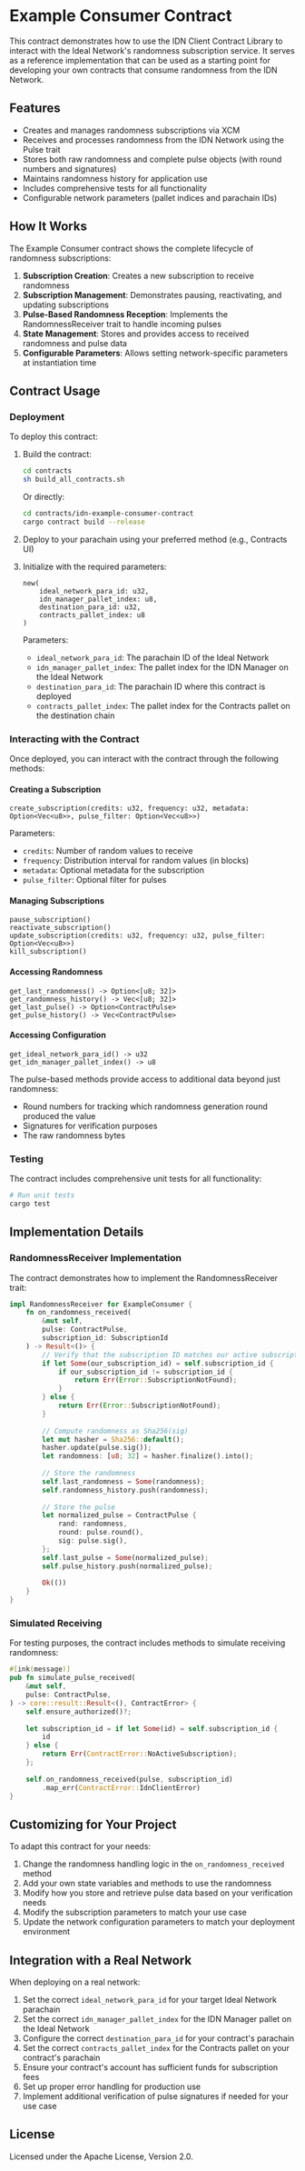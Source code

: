 # Example Consumer Contract

This contract demonstrates how to use the IDN Client Contract Library to interact with the Ideal Network's randomness subscription service. It serves as a reference implementation that can be used as a starting point for developing your own contracts that consume randomness from the IDN Network.

## Features

- Creates and manages randomness subscriptions via XCM
- Receives and processes randomness from the IDN Network using the Pulse trait
- Stores both raw randomness and complete pulse objects (with round numbers and signatures)
- Maintains randomness history for application use
- Includes comprehensive tests for all functionality
- Configurable network parameters (pallet indices and parachain IDs)

## How It Works

The Example Consumer contract shows the complete lifecycle of randomness subscriptions:

1. **Subscription Creation**: Creates a new subscription to receive randomness
2. **Subscription Management**: Demonstrates pausing, reactivating, and updating subscriptions
3. **Pulse-Based Randomness Reception**: Implements the RandomnessReceiver trait to handle incoming pulses
4. **State Management**: Stores and provides access to received randomness and pulse data
5. **Configurable Parameters**: Allows setting network-specific parameters at instantiation time

## Contract Usage

### Deployment

To deploy this contract:

1. Build the contract:
   ```bash
   cd contracts
   sh build_all_contracts.sh
   ```

   Or directly:
   ```bash
   cd contracts/idn-example-consumer-contract
   cargo contract build --release
   ```

2. Deploy to your parachain using your preferred method (e.g., Contracts UI)

3. Initialize with the required parameters:
   ```
   new(
       ideal_network_para_id: u32,
       idn_manager_pallet_index: u8,
       destination_para_id: u32,
       contracts_pallet_index: u8
   )
   ```

   Parameters:
   - `ideal_network_para_id`: The parachain ID of the Ideal Network
   - `idn_manager_pallet_index`: The pallet index for the IDN Manager on the Ideal Network
   - `destination_para_id`: The parachain ID where this contract is deployed
   - `contracts_pallet_index`: The pallet index for the Contracts pallet on the destination chain

### Interacting with the Contract

Once deployed, you can interact with the contract through the following methods:

#### Creating a Subscription

```
create_subscription(credits: u32, frequency: u32, metadata: Option<Vec<u8>>, pulse_filter: Option<Vec<u8>>)
```

Parameters:
- `credits`: Number of random values to receive
- `frequency`: Distribution interval for random values (in blocks)
- `metadata`: Optional metadata for the subscription
- `pulse_filter`: Optional filter for pulses

#### Managing Subscriptions

```
pause_subscription()
reactivate_subscription()
update_subscription(credits: u32, frequency: u32, pulse_filter: Option<Vec<u8>>)
kill_subscription()
```

#### Accessing Randomness

```
get_last_randomness() -> Option<[u8; 32]>
get_randomness_history() -> Vec<[u8; 32]>
get_last_pulse() -> Option<ContractPulse>
get_pulse_history() -> Vec<ContractPulse>
```

#### Accessing Configuration

```
get_ideal_network_para_id() -> u32
get_idn_manager_pallet_index() -> u8
```

The pulse-based methods provide access to additional data beyond just randomness:
- Round numbers for tracking which randomness generation round produced the value
- Signatures for verification purposes
- The raw randomness bytes

### Testing

The contract includes comprehensive unit tests for all functionality:

```bash
# Run unit tests
cargo test
```

## Implementation Details

### RandomnessReceiver Implementation

The contract demonstrates how to implement the RandomnessReceiver trait:

```rust
impl RandomnessReceiver for ExampleConsumer {
    fn on_randomness_received(
        &mut self,
        pulse: ContractPulse,
        subscription_id: SubscriptionId
    ) -> Result<()> {
        // Verify that the subscription ID matches our active subscription
        if let Some(our_subscription_id) = self.subscription_id {
            if our_subscription_id != subscription_id {
                return Err(Error::SubscriptionNotFound);
            }
        } else {
            return Err(Error::SubscriptionNotFound);
        }
        
        // Compute randomness as Sha256(sig)
        let mut hasher = Sha256::default();
        hasher.update(pulse.sig());
        let randomness: [u8; 32] = hasher.finalize().into();
        
        // Store the randomness
        self.last_randomness = Some(randomness);
        self.randomness_history.push(randomness);
        
        // Store the pulse
        let normalized_pulse = ContractPulse {
            rand: randomness,
            round: pulse.round(),
            sig: pulse.sig(),
        };
        self.last_pulse = Some(normalized_pulse);
        self.pulse_history.push(normalized_pulse);
        
        Ok(())
    }
}
```

### Simulated Receiving

For testing purposes, the contract includes methods to simulate receiving randomness:

```rust
#[ink(message)]
pub fn simulate_pulse_received(
    &mut self,
    pulse: ContractPulse,
) -> core::result::Result<(), ContractError> {
    self.ensure_authorized()?;
    
    let subscription_id = if let Some(id) = self.subscription_id {
        id
    } else {
        return Err(ContractError::NoActiveSubscription);
    };
    
    self.on_randomness_received(pulse, subscription_id)
        .map_err(ContractError::IdnClientError)
}
```

## Customizing for Your Project

To adapt this contract for your needs:

1. Change the randomness handling logic in the `on_randomness_received` method
2. Add your own state variables and methods to use the randomness
3. Modify how you store and retrieve pulse data based on your verification needs
4. Modify the subscription parameters to match your use case
5. Update the network configuration parameters to match your deployment environment

## Integration with a Real Network

When deploying on a real network:

1. Set the correct `ideal_network_para_id` for your target Ideal Network parachain
2. Set the correct `idn_manager_pallet_index` for the IDN Manager pallet on the Ideal Network
3. Configure the correct `destination_para_id` for your contract's parachain
4. Set the correct `contracts_pallet_index` for the Contracts pallet on your contract's parachain
5. Ensure your contract's account has sufficient funds for subscription fees
6. Set up proper error handling for production use
7. Implement additional verification of pulse signatures if needed for your use case

## License

Licensed under the Apache License, Version 2.0.
